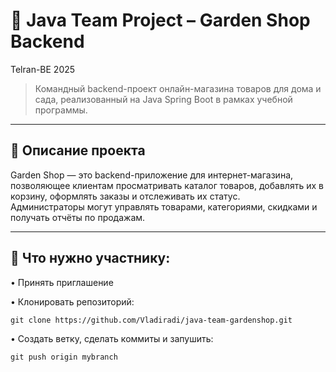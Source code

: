 
# 🌿 Java Team Project – Garden Shop Backend

Telran-BE 2025

> Командный backend-проект онлайн-магазина товаров для дома и сада, реализованный на Java Spring Boot в рамках учебной программы.

---

## 📌 Описание проекта

Garden Shop — это backend-приложение для интернет-магазина, позволяющее клиентам просматривать каталог товаров,
добавлять их в корзину,
оформлять заказы и отслеживать их статус.  
Администраторы могут управлять товарами, категориями, скидками и получать отчёты по продажам.

---

## 📌 Что нужно участнику:
•	Принять приглашение




•	Клонировать репозиторий:
```
git clone https://github.com/Vladiradi/java-team-gardenshop.git
```


• Создать ветку, сделать коммиты и запушить:
```
git push origin mybranch
```